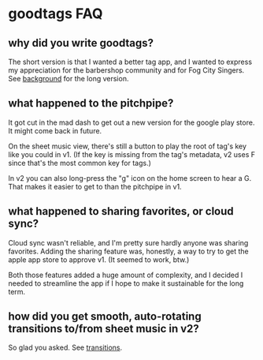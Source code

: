 # goodtags FAQ

## why did you write goodtags?

The short version is that I wanted a better tag app, and I wanted to express my
appreciation for the barbershop community and for Fog City Singers.
See [background](background.md) for the long version.

## what happened to the pitchpipe?

It got cut in the mad dash to get out a new version for the google play store.
It might come back in future.

On the sheet music view, there's still a button to play the root of tag's key
like you could in v1. (If the key is missing from the tag's metadata, v2 uses
F since that's the most common key for tags.)

In v2 you can also long-press the "g" icon on the home screen to hear a G. That
makes it easier to get to than the pitchpipe in v1.

## what happened to sharing favorites, or cloud sync?

Cloud sync wasn't reliable, and I'm pretty sure hardly anyone was sharing favorites.
Adding the sharing feature was, honestly, a way to try to get the apple app store
to approve v1. (It seemed to work, btw.)

Both those features added a huge amount of complexity, and I decided I needed
to streamline the app if I hope to make it sustainable for the long term.

## how did you get smooth, auto-rotating transitions to/from sheet music in v2?

So glad you asked. See [transitions](./transitions.md).
